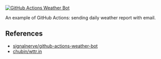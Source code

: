
[![GitHub Actions Weather Bot](https://github.com/byteshiva/weather-action/actions/workflows/action.yml/badge.svg)](https://github.com/byteshiva/weather-action/actions/workflows/action.yml)


An example of GitHub Actions: sending daily weather report with email.

## References

- [signalnerve/github-actions-weather-bot](https://github.com/signalnerve/github-actions-weather-bot)
- [chubin/wttr.in](https://github.com/chubin/wttr.in)
